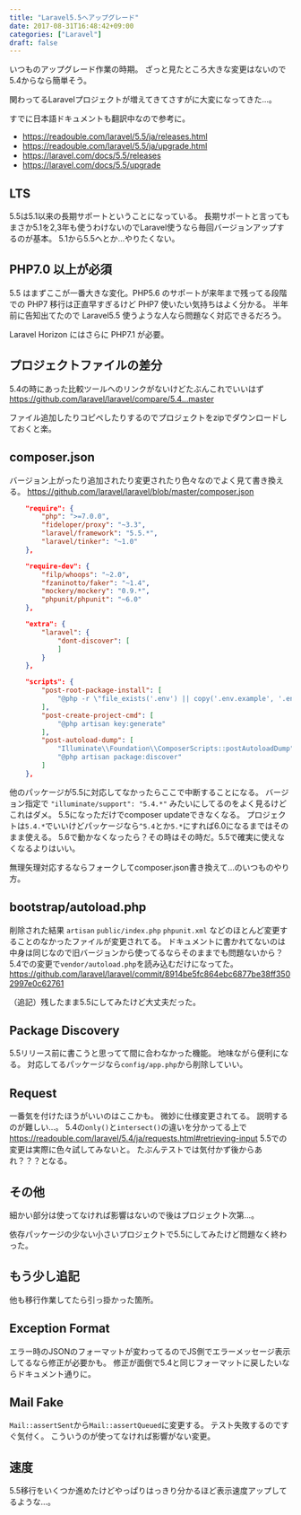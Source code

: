 ```yaml
---
title: "Laravel5.5へアップグレード"
date: 2017-08-31T16:48:42+09:00
categories: ["Laravel"]
draft: false
---
```


いつものアップグレード作業の時期。
ざっと見たところ大きな変更はないので5.4からなら簡単そう。

<!--more-->

関わってるLaravelプロジェクトが増えてきてさすがに大変になってきた…。  

すでに日本語ドキュメントも翻訳中なので参考に。

- https://readouble.com/laravel/5.5/ja/releases.html
- https://readouble.com/laravel/5.5/ja/upgrade.html
- https://laravel.com/docs/5.5/releases
- https://laravel.com/docs/5.5/upgrade

## LTS
5.5は5.1以来の長期サポートということになっている。
長期サポートと言ってもまさか5.1を2,3年も使うわけないのでLaravel使うなら毎回バージョンアップするのが基本。
5.1から5.5へとか…やりたくない。

## PHP7.0 以上が必須
5.5 はまずここが一番大きな変化。PHP5.6 のサポートが来年まで残ってる段階での PHP7 移行は正直早すぎるけど PHP7 使いたい気持ちはよく分かる。
半年前に告知出てたので Laravel5.5 使うような人なら問題なく対応できるだろう。


Laravel Horizon にはさらに PHP7.1 が必要。

## プロジェクトファイルの差分
5.4の時にあった比較ツールへのリンクがないけどたぶんこれでいいはず
https://github.com/laravel/laravel/compare/5.4...master
  
ファイル追加したりコピペしたりするのでプロジェクトをzipでダウンロードしておくと楽。

## composer.json

バージョン上がったり追加されたり変更されたり色々なのでよく見て書き換える。
https://github.com/laravel/laravel/blob/master/composer.json

```json
    "require": {
        "php": ">=7.0.0",
        "fideloper/proxy": "~3.3",
        "laravel/framework": "5.5.*",
        "laravel/tinker": "~1.0"
    },
```

```json
    "require-dev": {
        "filp/whoops": "~2.0",
        "fzaninotto/faker": "~1.4",
        "mockery/mockery": "0.9.*",
        "phpunit/phpunit": "~6.0"
    },
```

```json
    "extra": {
        "laravel": {
            "dont-discover": [
            ]
        }
    },
```

```json
    "scripts": {
        "post-root-package-install": [
            "@php -r \"file_exists('.env') || copy('.env.example', '.env');\""
        ],
        "post-create-project-cmd": [
            "@php artisan key:generate"
        ],
        "post-autoload-dump": [
            "Illuminate\\Foundation\\ComposerScripts::postAutoloadDump",
            "@php artisan package:discover"
        ]
    },
```

他のパッケージが5.5に対応してなかったらここで中断することになる。
バージョン指定で `"illuminate/support": "5.4.*"` みたいにしてるのをよく見るけどこれはダメ。
5.5になっただけでcomposer updateできなくなる。
プロジェクトは`5.4.*`でいいけどパッケージなら`^5.4`とか`5.*`にすれば6.0になるまではそのまま使える。
5.6で動かなくなったら？その時はその時だ。5.5で確実に使えなくなるよりはいい。

無理矢理対応するならフォークしてcomposer.json書き換えて…のいつものやり方。

## bootstrap/autoload.php
削除された結果 `artisan` `public/index.php` `phpunit.xml` などのほとんど変更することのなかったファイルが変更されてる。
ドキュメントに書かれてないのは中身は同じなので旧バージョンから使ってるならそのままでも問題ないから？
5.4での変更で`vendor/autoload.php`を読み込むだけになってた。
https://github.com/laravel/laravel/commit/8914be5fc864ebc6877be38ff3502997e0c62761

（追記）残したまま5.5にしてみたけど大丈夫だった。

## Package Discovery
5.5リリース前に書こうと思ってて間に合わなかった機能。
地味ながら便利になる。
対応してるパッケージなら`config/app.php`から削除していい。

## Request
一番気を付けたほうがいいのはここかも。
微妙に仕様変更されてる。
説明するのが難しい…。
5.4の`only()`と`intersect()`の違いを分かってる上で
https://readouble.com/laravel/5.4/ja/requests.html#retrieving-input
5.5での変更は実際に色々試してみないと。
たぶんテストでは気付かず後からあれ？？？となる。

## その他
細かい部分は使ってなければ影響はないので後はプロジェクト次第…。
  
依存パッケージの少ない小さいプロジェクトで5.5にしてみたけど問題なく終わった。

## もう少し追記
他も移行作業してたら引っ掛かった箇所。

## Exception Format
エラー時のJSONのフォーマットが変わってるのでJS側でエラーメッセージ表示してるなら修正が必要かも。
修正が面倒で5.4と同じフォーマットに戻したいならドキュメント通りに。

## Mail Fake
`Mail::assertSent`から`Mail::assertQueued`に変更する。
テスト失敗するのですぐ気付く。
こういうのが使ってなければ影響がない変更。

## 速度
5.5移行をいくつか進めたけどやっぱりはっきり分かるほど表示速度アップしてるような…。
